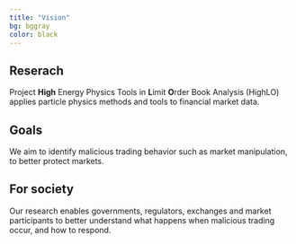 ```yaml
---
title: "Vision"
bg: bggray
color: black
---
```



<div class="vision-pillar-container">

  <div class="pillar">
    <center><i class="fa-solid fa-chart-area fa-2x"></i></center>
    <h2>
      Reserach
    </h2>
    <p>
    Project <b>High</b> Energy Physics Tools in <b>L</b>imit <b>O</b>rder Book Analysis (HighLO) applies particle physics methods and tools to financial market data.
    </p>
  </div>

  <div class="pillar">
    <center><i class="fa-solid fa-clipboard-check fa-2x"></i></center>
    <h2>
      Goals
    </h2>
    <p>
    We aim to identify malicious trading behavior such as market manipulation, to better protect markets. 
    </p>
  </div>

  <div class="pillar">
    <center><i class="fa-solid fa-users fa-2x"></i></center>
    <h2>
      For society
    </h2>
    <p>
    Our research enables governments, regulators, exchanges and market participants to better understand what happens when malicious trading occur, and how to respond.
    </p>
  </div>

</div>

<!--  New diagnostic tools can be developed to, for example, predict financial instability which will indirectly help to better manage risk. Surveillance agencies can use these insights to create safer and more stable trading environments, leading to improved market regulation and integrity. -->
